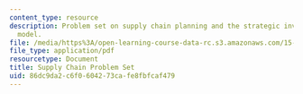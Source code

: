 ```yaml
---
content_type: resource
description: Problem set on supply chain planning and the strategic inventory placement
  model.
file: /media/https%3A/open-learning-course-data-rc.s3.amazonaws.com/15-762j-supply-chain-planning-spring-2011/86dc9da2c6f0604273cafe8fbfcaf479_MIT15_762JS11_assn03.pdf
file_type: application/pdf
resourcetype: Document
title: Supply Chain Problem Set
uid: 86dc9da2-c6f0-6042-73ca-fe8fbfcaf479
---
```

